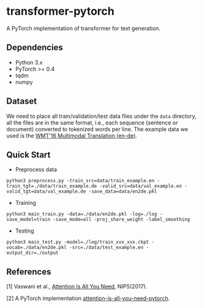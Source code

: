 # transformer-pytorch
A PyTorch implementation of transformer for text generation.

## Dependencies
- Python 3.x
- PyTorch >= 0.4
- tqdm
- numpy

## Dataset
We need to place all train/validation/test data files under the ```data``` directory,
all the files are in the same format, i.e., each sequence (sentence or document)
converted to tokenized words per line. The example data we used is
the [WMT'16 Multimodal Translation (en-de)](http://www.statmt.org/wmt16/multimodal-task.html).

## Quick Start
* Preprocess data
```
python3 preprocess.py -train_src=data/train_example.en -train_tgt=./data/train_example.de -valid_src=data/val_example.en -valid_tgt=data/val_example.de -save_data=data/en2de.pkl
```

* Training
```
python3 main_train.py -data=./data/en2de.pkl -log=./log -save_model=train -save_mode=all -proj_share_weight -label_smoothing
```

* Testing
```
python3 main_test.py -model=./log/train_xxx_xxx.ckpt -vocab=./data/en2de.pkl -src=./data/test_example.en -output_dir=./output
```

## References
[1] Vaswani et al., [Attention Is All You Need](http://papers.nips.cc/paper/7181-attention-is-all-you-need.pdf), NIPS(2017). 

[2] A PyTorch implementation [attention-is-all-you-need-pytorch](https://github.com/jadore801120/attention-is-all-you-need-pytorch).

